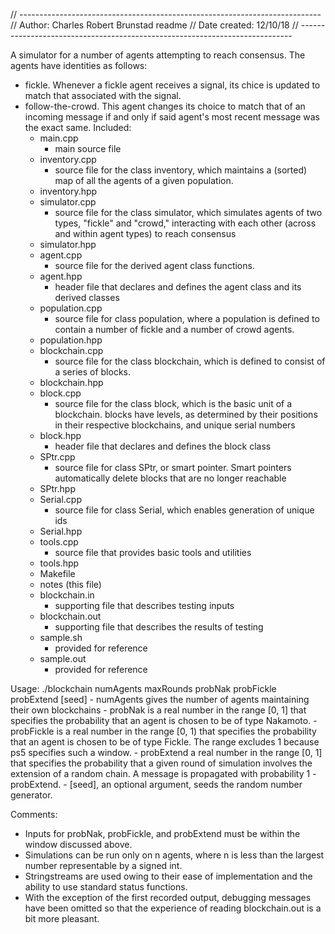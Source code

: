 //  ---------------------------------------------------------------------------
//  Author: Charles Robert Brunstad					readme
//	Date created: 12/10/18
// ----------------------------------------------------------------------------

A simulator for a number of agents attempting to reach consensus. The agents have
identities as follows:
- fickle. Whenever a fickle agent receives a signal, its chice is updated to match that associated with the signal.
- follow-the-crowd. This agent changes its choice to match that of an incoming message if and only if said agent's most recent message was the exact same.
Included:
	- main.cpp
		- main source file
	- inventory.cpp
		- source file for the class inventory, which maintains a (sorted) map
			of all the agents of a given population.
	- inventory.hpp
	- simulator.cpp
		- source file for the class simulator, which simulates agents of two
			types, "fickle" and "crowd," interacting with each other (across
			and within agent types) to reach consensus
	- simulator.hpp
	- agent.cpp
		- source file for the derived agent class functions.
	- agent.hpp
		- header file that declares and defines the agent class and its derived
			classes
	- population.cpp
		- source file for class population, where a population is defined to
			contain a number of fickle and a number of crowd agents.
	- population.hpp
	- blockchain.cpp
		- source file for the class blockchain, which is defined to consist
			of a series of blocks.
	- blockchain.hpp
	- block.cpp
		- source file for the class block, which is the basic unit of a
			blockchain. blocks have levels, as determined by their positions
			in their respective blockchains, and unique serial numbers
	- block.hpp
		- header file that declares and defines the block class
	- SPtr.cpp
		- source file for class SPtr, or smart pointer. Smart pointers
			automatically delete blocks that are no longer reachable
	- SPtr.hpp
	- Serial.cpp
		- source file for class Serial, which enables generation of unique ids
	- Serial.hpp
	- tools.cpp
		- source file that provides basic tools and utilities
	- tools.hpp
	- Makefile
	- notes (this file)
	- blockchain.in
		- supporting file that describes testing inputs
	- blockchain.out
		- supporting file that describes the results of testing
	- sample.sh
		- provided for reference
	- sample.out
		- provided for reference

Usage:
./blockchain numAgents maxRounds probNak probFickle probExtend [seed]
	- numAgents gives the number of agents maintaining their own blockchains
	- probNak is a real number in the range [0, 1] that specifies the 
		probability that an agent is chosen to be of type Nakamoto.
	- probFickle is a real number in the range [0, 1) that specifies the
		probability that an agent is chosen to be of type Fickle. The range
		excludes 1 because ps5 specifies such a window.
	- probExtend a real number in the range [0, 1] that specifies
		the probability that a given round of simulation involves the
		extension of a random chain. A message is propagated with probability
		1 - probExtend.
	- [seed], an optional argument, seeds the random number generator.

Comments:
- Inputs for probNak, probFickle, and probExtend must be within the window
	discussed above.
- Simulations can be run only on n agents, where n is less than the largest
	number representable by a signed int.
- Stringstreams are used owing to their ease of implementation and the ability
	to use standard status functions.
- With the exception of the first recorded output, debugging messages have been
	omitted so that the experience of reading blockchain.out is a bit
	more pleasant.
